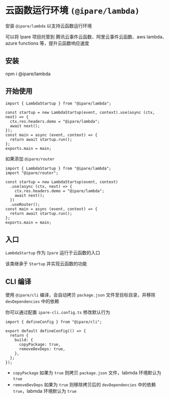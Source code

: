 # 云函数运行环境 `(@ipare/lambda)`

安装 `@ipare/lambda` 以支持云函数运行环境

可以将 Ipare 项目托管到 腾讯云事件云函数、阿里云事件云函数、aws lambda、azure functions 等，提升云函数响应速度

## 安装

npm i @ipare/lambda

## 开始使用

```TS
import { LambdaStartup } from "@ipare/lambda";

const startup = new LambdaStartup(event, context).use(async (ctx, next) => {
  ctx.res.headers.demo = "@ipare/lambda";
  await next();
});
const main = async (event, context) => {
  return await startup.run();
};
exports.main = main;
```

如果添加 `@ipare/router`

```TS
import { LambdaStartup } from "@ipare/lambda";
import "@ipare/router";

const startup = new LambdaStartup(event, context)
  .use(async (ctx, next) => {
    ctx.res.headers.demo = "@ipare/lambda";
    await next();
  })
  .useRouter();
const main = async (event, context) => {
  return await startup.run();
};
exports.main = main;
```

## 入口

`LambdaStartup` 作为 `Ipare` 运行于云函数的入口

该类继承于 `Startup` 并实现云函数的功能

## CLI 编译

使用 `@ipare/cli` 编译，会自动拷贝 `package.json` 文件至目标目录，并移除 `devDependencies` 中的依赖

你可以通过配置 `ipare-cli.config.ts` 修改默认行为

```TS
import { defineConfig } from "@ipare/cli";

export default defineConfig(() => {
  return {
    build: {
      copyPackage: true,
      removeDevDeps: true,
    },
  };
});
```

- `copyPackage` 如果为 `true` 则拷贝 `package.json` 文件，labmda 环境默认为 `true`
- `removeDevDeps` 如果为 `true` 则移除拷贝后的 `devDependencies` 中的依赖 `true`，labmda 环境默认为 `true`
